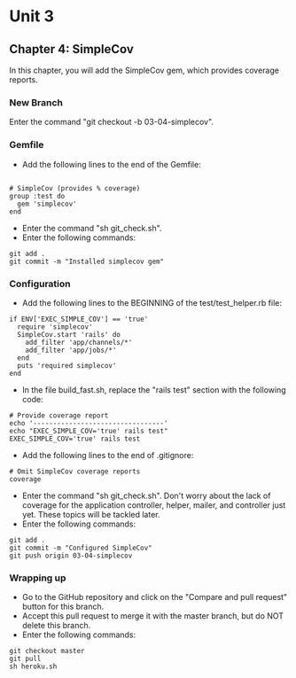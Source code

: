 # Unit 3
## Chapter 4: SimpleCov

In this chapter, you will add the SimpleCov gem, which provides coverage reports.

### New Branch
Enter the command "git checkout -b 03-04-simplecov".

### Gemfile
* Add the following lines to the end of the Gemfile:
```

# SimpleCov (provides % coverage)
group :test do
  gem 'simplecov'
end
```
* Enter the command "sh git_check.sh".
* Enter the following commands:
```
git add .
git commit -m "Installed simplecov gem"
```
### Configuration
* Add the following lines to the BEGINNING of the test/test_helper.rb file:
```
if ENV['EXEC_SIMPLE_COV'] == 'true'
  require 'simplecov'
  SimpleCov.start 'rails' do
    add_filter 'app/channels/*'
    add_filter 'app/jobs/*'
  end
  puts 'required simplecov'
end
```
* In the file build_fast.sh, replace the "rails test" section with the following code:
```
# Provide coverage report
echo '---------------------------------'
echo "EXEC_SIMPLE_COV='true' rails test"
EXEC_SIMPLE_COV='true' rails test
```
* Add the following lines to the end of .gitignore:
```
# Omit SimpleCov coverage reports
coverage
```
* Enter the command "sh git_check.sh".  Don't worry about the lack of coverage for the application controller, helper, mailer, and controller just yet.  These topics will be tackled later.
* Enter the following commands:
```
git add .
git commit -m "Configured SimpleCov"
git push origin 03-04-simplecov
```

### Wrapping up
* Go to the GitHub repository and click on the "Compare and pull request" button for this branch.
* Accept this pull request to merge it with the master branch, but do NOT delete this branch.
* Enter the following commands:
```
git checkout master
git pull
sh heroku.sh
```
